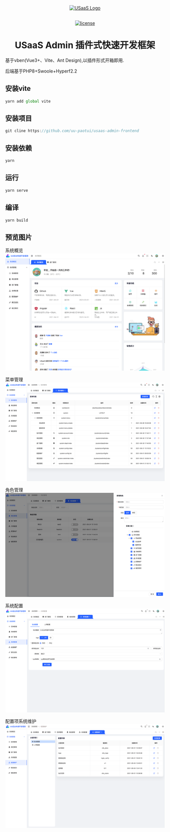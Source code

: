 <div align="center"> <a href="https://github.com/uu-paotui/usaas-admin-frontend"> <img alt="USaaS Logo" width="200" height="200" src=""> </a> <br> <br>

[![license](https://img.shields.io/github/license/anncwb/vue-vben-admin.svg)](LICENSE)

<h1>USaaS Admin 插件式快速开发框架</h1>
</div>

基于vben(Vue3+、Vite、Ant Design),以插件形式开箱即用.

后端基于PHP8+Swoole+Hyperf2.2

## 安装vite
```js
yarn add global vite
```

## 安装项目
```js
git cline https://github.com/uu-paotui/usaas-admin-frontend
```

## 安装依赖
```js
yarn
```

## 运行
```js
yarn serve
```

## 编译
```js
yarn build
```

## 预览图片
系统概览
![系统概览](./screenshot/demo1.png)

菜单管理
![菜单管理](./screenshot/demo2.png)

角色管理
![角色管理](./screenshot/demo3.png)

系统配置
![系统配置](./screenshot/系统配置.png)

配置项系统维护
![配置项系统维护](./screenshot/配置维护.png)


